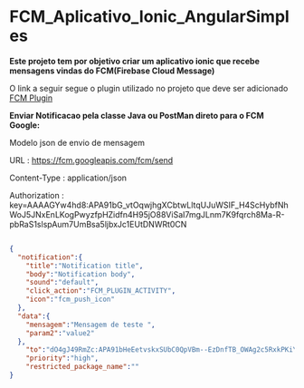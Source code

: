 # FCM_Aplicativo_Ionic_AngularSimples


**Este projeto tem por objetivo criar um aplicativo ionic que recebe mensagens vindas do FCM(Firebase Cloud Message)**

O link a seguir segue o plugin utilizado no projeto que deve ser adicionado  [FCM Plugin](https://github.com/fechanique/cordova-plugin-fcm)


**Enviar Notificacao pela classe Java ou PostMan direto para o FCM Google:**

Modelo json de envio de mensagem 

URL : https://fcm.googleapis.com/fcm/send 

Content-Type : application/json 

Authorization : key=AAAAGYw4hd8:APA91bG_vtOqwjhgXCbtwLltqUJuWSIF_H4ScHybfNhWoJ5JNxEnLKogPwyzfpHZidfn4H95jO88ViSaI7mgJLnm7K9fqrch8Ma-R-pbRaS1slspAum7UmBsa5ljbxJc1EUtDNWRt0CN


```json

{
  "notification":{
    "title":"Notification title",
    "body":"Notification body",
    "sound":"default",
    "click_action":"FCM_PLUGIN_ACTIVITY",
    "icon":"fcm_push_icon"
  },
  "data":{
    "mensagem":"Mensagem de teste ",
    "param2":"value2"
  },
    "to":"dO4gJ49RmZc:APA91bHeEetvskxSUbC0QpVBm--EzDnfTB_OWAg2c5RxkPKiYdkFnqTx12bjqLxs6dIsZV-7vWET_QBajZRMx-IdGRlWMUy25SHchwF8Sx7Ss4oTqemOuMTt8ZtV6xQeEKxl9L5RGlan",
    "priority":"high",
    "restricted_package_name":""
}

```

